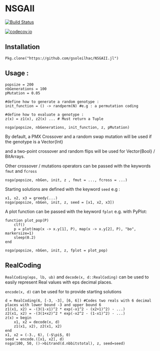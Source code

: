 # NSGAII

[![Build Status](https://travis-ci.org/gsoleilhac/NSGAII.jl.svg?branch=master)](https://travis-ci.org/gsoleilhac/NSGAII.jl)

[![codecov.io](http://codecov.io/github/gsoleilhac/NSGAII.jl/coverage.svg?branch=master)](http://codecov.io/github/gsoleilhac/NSGAII.jl?branch=master)

## Installation
`Pkg.clone("https://github.com/gsoleilhac/NSGAII.jl")`


## Usage : 

```
popsize = 200
nbGenerations = 100
pMutation = 0.05

#define how to generate a random genotype : 
init_function = () -> randperm(N) #e.g : a permutation coding

#define how to evaluate a genotype : 
z(x) = z1(x), z2(x) ... # Must return a Tuple

nsga(popsize, nbGenerations, init_function, z, pMutation)
```

By default, a PMX Crossover and a random swap mutation will be used if the genotype is a Vector{Int}

and a two-point crossover and random flips will be used for Vector{Bool} / BitArrays.

Other crossover / mutations operators can be passed with the keywords `fmut` and `fcross`

```
nsga(popsize, nbGen, init, z , fmut = ..., fcross = ...)
```

Starting solutions are defined with the keyword `seed`
e.g : 
```
x1, x2, x3 = greedy(...)
nsga(popsize, nbGen, init, z, seed = [x1, x2, x3])
```

A plot function can be passed with the keyword `fplot`
e.g. with PyPlot:
```
function plot_pop(P)
    clf()
    p = plot(map(x -> x.y[1], P), map(x -> x.y[2], P), "bo", markersize=1)
    sleep(0.2)
end

nsga(popsize, nbGen, init, z, fplot = plot_pop)
```

## RealCoding

`RealCoding(eps, lb, ub)` and `decode(x, d::RealCoding)` can be used to easily represent Real values with eps decimal places.

`encode(x, d)` can be used for to provide starting solutions

```
d = RealCoding(6, [-3, -3], [6, 6]) #Codes two reals with 6 decimal places with lower bound -3 and upper bound 6
z1(x1, x2) = -(3(1-x1)^2 * exp(-x1^2 - (x2+1)^2) - ...)
z2(x1, x2) = -(3(1+x2)^2 * exp(-x2^2 - (1-x1)^2) - ...)
z(x) = begin 
    x1, x2 = decode(x, d)
    z1(x1, x2), z2(x1, x2)
end
x1, x2 = (-3., 6), (-$\pi$, 0)
seed = encode.([x1, x2], d)
nsga(100, 50, ()->bitrand(d.nbbitstotal), z, seed=seed)
```
